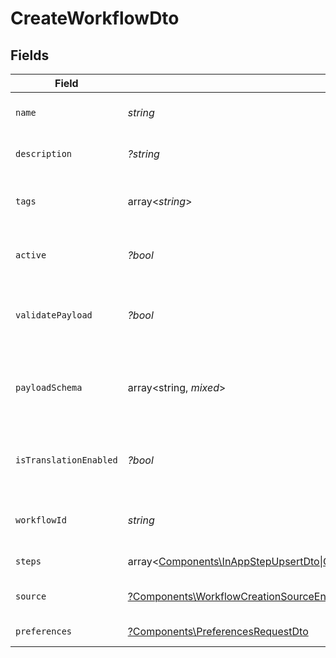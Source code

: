 # CreateWorkflowDto


## Fields

| Field                                                                                                                                                                                                                                                                                    | Type                                                                                                                                                                                                                                                                                     | Required                                                                                                                                                                                                                                                                                 | Description                                                                                                                                                                                                                                                                              |
| ---------------------------------------------------------------------------------------------------------------------------------------------------------------------------------------------------------------------------------------------------------------------------------------- | ---------------------------------------------------------------------------------------------------------------------------------------------------------------------------------------------------------------------------------------------------------------------------------------- | ---------------------------------------------------------------------------------------------------------------------------------------------------------------------------------------------------------------------------------------------------------------------------------------- | ---------------------------------------------------------------------------------------------------------------------------------------------------------------------------------------------------------------------------------------------------------------------------------------- |
| `name`                                                                                                                                                                                                                                                                                   | *string*                                                                                                                                                                                                                                                                                 | :heavy_check_mark:                                                                                                                                                                                                                                                                       | Name of the workflow                                                                                                                                                                                                                                                                     |
| `description`                                                                                                                                                                                                                                                                            | *?string*                                                                                                                                                                                                                                                                                | :heavy_minus_sign:                                                                                                                                                                                                                                                                       | Description of the workflow                                                                                                                                                                                                                                                              |
| `tags`                                                                                                                                                                                                                                                                                   | array<*string*>                                                                                                                                                                                                                                                                          | :heavy_minus_sign:                                                                                                                                                                                                                                                                       | Tags associated with the workflow                                                                                                                                                                                                                                                        |
| `active`                                                                                                                                                                                                                                                                                 | *?bool*                                                                                                                                                                                                                                                                                  | :heavy_minus_sign:                                                                                                                                                                                                                                                                       | Whether the workflow is active                                                                                                                                                                                                                                                           |
| `validatePayload`                                                                                                                                                                                                                                                                        | *?bool*                                                                                                                                                                                                                                                                                  | :heavy_minus_sign:                                                                                                                                                                                                                                                                       | Enable or disable payload schema validation                                                                                                                                                                                                                                              |
| `payloadSchema`                                                                                                                                                                                                                                                                          | array<string, *mixed*>                                                                                                                                                                                                                                                                   | :heavy_minus_sign:                                                                                                                                                                                                                                                                       | The payload JSON Schema for the workflow                                                                                                                                                                                                                                                 |
| `isTranslationEnabled`                                                                                                                                                                                                                                                                   | *?bool*                                                                                                                                                                                                                                                                                  | :heavy_minus_sign:                                                                                                                                                                                                                                                                       | Enable or disable translations for this workflow                                                                                                                                                                                                                                         |
| `workflowId`                                                                                                                                                                                                                                                                             | *string*                                                                                                                                                                                                                                                                                 | :heavy_check_mark:                                                                                                                                                                                                                                                                       | Unique identifier for the workflow                                                                                                                                                                                                                                                       |
| `steps`                                                                                                                                                                                                                                                                                  | array<[Components\InAppStepUpsertDto\|Components\EmailStepUpsertDto\|Components\SmsStepUpsertDto\|Components\PushStepUpsertDto\|Components\ChatStepUpsertDto\|Components\DelayStepUpsertDto\|Components\DigestStepUpsertDto\|Components\CustomStepUpsertDto](../../Models/Components/Steps.md)> | :heavy_check_mark:                                                                                                                                                                                                                                                                       | Steps of the workflow                                                                                                                                                                                                                                                                    |
| `source`                                                                                                                                                                                                                                                                                 | [?Components\WorkflowCreationSourceEnum](../../Models/Components/WorkflowCreationSourceEnum.md)                                                                                                                                                                                          | :heavy_minus_sign:                                                                                                                                                                                                                                                                       | Source of workflow creation                                                                                                                                                                                                                                                              |
| `preferences`                                                                                                                                                                                                                                                                            | [?Components\PreferencesRequestDto](../../Models/Components/PreferencesRequestDto.md)                                                                                                                                                                                                    | :heavy_minus_sign:                                                                                                                                                                                                                                                                       | Workflow preferences                                                                                                                                                                                                                                                                     |